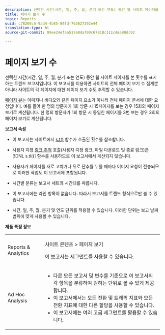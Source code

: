 ```yaml
---
description: 선택한 시간(시간, 일, 주, 월, 분기 또는 연도) 동안 웹 사이트 페이지를 본 횟수를 표시하는 트렌드 보고서입니다. 이 보고서를 이용하면 사이트의 전체 페이지 보기 수 집계뿐 아니라 사이트의 각 페이지에 대한 페이지 보기 수도 추적할 수 있습니다.
title: 페이지 보기 수
topic: Reports
uuid: c78260c6-9ad4-4b85-84fd-763627392e44
translation-type: ht
source-git-commit: 99ee24efaa517e8da700c67818c111c4aa90dc02

---
```



# 페이지 보기 수

선택한 시간(시간, 일, 주, 월, 분기 또는 연도) 동안 웹 사이트 페이지를 본 횟수를 표시하는 트렌드 보고서입니다. 이 보고서를 이용하면 사이트의 전체 페이지 보기 수 집계뿐 아니라 사이트의 각 페이지에 대한 페이지 보기 수도 추적할 수 있습니다.

[페이지 뷰](/help/components/c-variables/c-metrics/metrics-page-view.md)는 이미지나 비디오와 같은 페이지 요소가 아니라 전체 페이지 문서에 대한 요청입니다. 예를 들어 한 명의 방문자가 1회 방문 시 15페이지를 보는 경우 15회의 페이지 보기로 계산됩니다. 한 명의 방문자가 1회 방문 시 동일한 페이지를 3번 보는 경우 3회의 페이지 보기로 계산됩니다. 

**보고서 속성**

* 이 보고서는 사이트에서 [s.t()](https://marketing.adobe.com/resources/help/en_US/sc/implement/c_the_s.t(.html)function) 함수가 호출된 횟수를 참조합니다.
* 사용자 지정 [링크 추적](https://marketing.adobe.com/resources/help/en_US/sc/implement/c_linktracking.html) 호출(사용자 지정 링크, 파일 다운로드 및 종료 링크)은 [!DNL s.tl()] 함수를 사용하므로 이 보고서에서 계산되지 않습니다.

* 사용자가 페이지를 새로 고치거나 뒤로 단추를 누를 때마다 이미지 요청이 전송되므로 이러한 작업도 이 보고서에 포함됩니다.
* 시간별 분류는 보고서 세트의 시간대를 따릅니다.
* 이 보고서에는 라인 항목이 없습니다. 따라서 보고서를 트렌드 형식으로만 볼 수 있습니다.
* 시간, 일, 주, 월, 분기 및 연도 단위를 적용할 수 있습니다. 이러한 단위는 보고 날짜 범위에 맞게 사용할 수 있습니다.

**제품 특정 정보**

<table id="table_61F964F47D1D43508B271999F495F7F9"> 
 <tbody> 
  <tr> 
   <td colname="col1"> <p> Reports &amp; Analytics </p> </td> 
   <td colname="col2"> <p> <span class="uicontrol"> 사이트 콘텐츠</span> &gt; <span class="uicontrol">페이지 보기</span> </p> <p>이 보고서는 세그먼트를 사용할 수 있습니다. </p> </td> 
  </tr> 
  <tr> 
   <td colname="col1"> <p> Ad Hoc Analysis </p> </td> 
   <td colname="col2"> 
    <ul id="ul_DB66B8F9F6BF473A83EC7668F59776D0"> 
     <li id="li_D1CB486058F040859560D5BFDF3972EE"> 다른 모든 보고서 및 변수를 기준으로 이 보고서의 각 항목을 분류하여 원하는 단위로 볼 수 있게 제공합니다. </li> 
     <li id="li_BAADA9ADDD6F47B08D129FD30CD8EF2E">이 보고서에서는 모든 전환 및 트래픽 지표와 모든 전환 지표에 대한 다른 할당을 사용할 수 있습니다. </li> 
     <li id="li_3696CA6E0BD54305B3609CCC80F851BA">이 보고서에는 여러 고급 세그먼트를 활용할 수 있습니다. </li> 
    </ul> </td> 
  </tr> 
 </tbody> 
</table>

